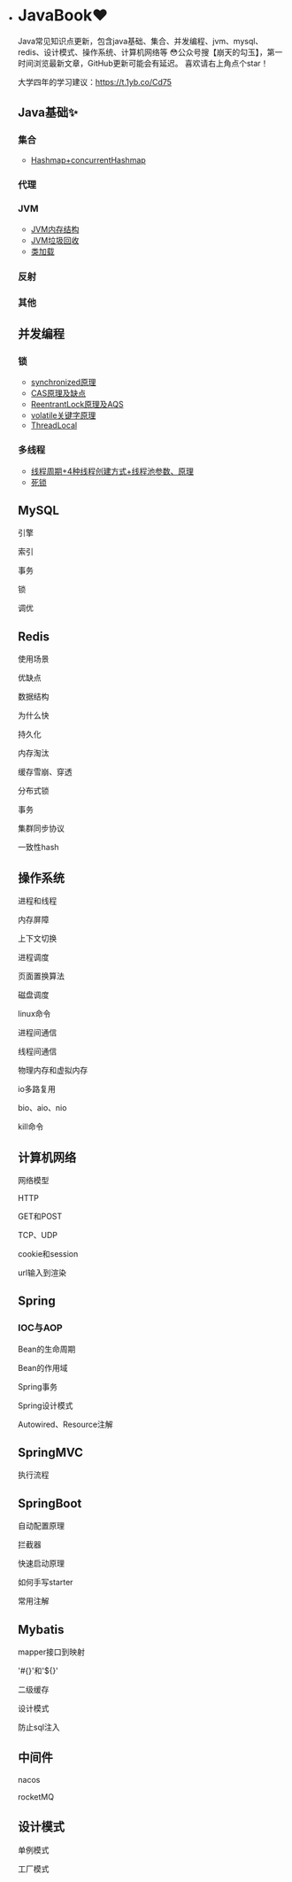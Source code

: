 - # JavaBook❤️

  Java常见知识点更新，包含java基础、集合、并发编程、jvm、mysql、redis、设计模式、操作系统、计算机网络等
  😳公众号搜【崩天的勾玉】，第一时间浏览最新文章，GitHub更新可能会有延迟。
  喜欢请右上角点个star！
  
  大学四年的学习建议：https://t.1yb.co/Cd75

  ## Java基础✨

  ### 集合

  - [Hashmap+concurrentHashmap](https://t.1yb.co/Bpzc)

  ### 代理

  ### JVM
  - [JVM内存结构](https://t.1yb.co/BYCS)
  - [JVM垃圾回收](https://t.1yb.co/C60M)
  - [类加载](https://t.1yb.co/CbVJ)

  ### 反射

  ### 其他

  ## 并发编程

  ### 锁

  - [synchronized原理](https://t.1yb.co/BpCJ)
  - [CAS原理及缺点](https://t.1yb.co/Bu90)
  - [ReentrantLock原理及AQS](https://t.1yb.co/Bxo8)
  - [volatile关键字原理](https://t.1yb.co/BDWy)
  - [ThreadLocal](https://t.1yb.co/CdNG)

  ### 多线程
  - [线程周期+4种线程创建方式+线程池参数、原理](https://t.1yb.co/BKg5)
  - [死锁](https://t.1yb.co/BROq)

  ## MySQL

  引擎

  索引

  事务

  锁

  调优

  ## Redis

  使用场景

  优缺点

  数据结构

  为什么快

  持久化

  内存淘汰

  缓存雪崩、穿透

  分布式锁

  事务

  集群同步协议

  一致性hash

  ## 操作系统

  进程和线程

  内存屏障

  上下文切换

  进程调度

  页面置换算法

  磁盘调度

  linux命令

  进程间通信

  线程间通信

  物理内存和虚拟内存

  io多路复用

  bio、aio、nio

  kill命令

  ## 计算机网络

  网络模型

  HTTP

  GET和POST

  TCP、UDP

  cookie和session

  url输入到渲染

  ## Spring

  ### IOC与AOP

  Bean的生命周期

  Bean的作用域

  Spring事务

  Spring设计模式

  Autowired、Resource注解

  ## SpringMVC

  执行流程

  ## SpringBoot

  自动配置原理

  拦截器

  快速启动原理

  如何手写starter

  常用注解

  ## Mybatis

  mapper接口到映射

  '#{}'和'${}'

  二级缓存

  设计模式

  防止sql注入

  ## 中间件

  nacos

  rocketMQ

  ## 设计模式

  单例模式

  工厂模式

  

  

